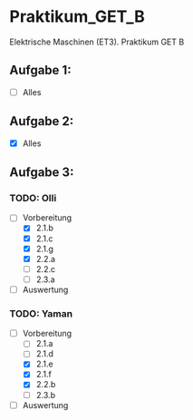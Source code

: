 # Praktikum_GET_B
Elektrische Maschinen (ET3). Praktikum GET B
## Aufgabe 1:
- [ ] Alles
## Aufgabe 2:
- [x] Alles
## Aufgabe 3:
### TODO: Olli
- [ ] Vorbereitung 
    - [X] 2.1.b
    - [X] 2.1.c
    - [X] 2.1.g
    - [X] 2.2.a
    - [ ] 2.2.c
    - [ ] 2.3.a
- [ ] Auswertung 
### TODO: Yaman
- [ ] Vorbereitung 
    - [ ] 2.1.a
    - [ ] 2.1.d
    - [X] 2.1.e
    - [X] 2.1.f
    - [X] 2.2.b
    - [ ] 2.3.b
- [ ] Auswertung 
